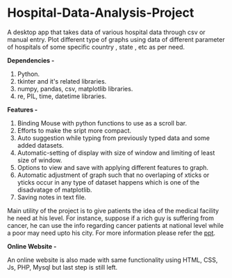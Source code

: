 # Hospital-Data-Analysis-Project
A desktop app that takes data of various hospital data through csv or manual entry.
Plot different type of graphs using data of different parameter of hospitals of some specific country , state , etc as per need.

**Dependencies -** 
1. Python.
2. tkinter and it's related libraries.
3. numpy, pandas, csv, matplotlib libraries.
4. re, PIL, time, datetime libraries.

**Features -**
1. Binding Mouse with python functions to use as a scroll bar.
2. Efforts to make the sript more compact.
3. Auto suggestion while typing from previously typed data and some added datasets.
4. Automatic-setting of display with size of window and limiting of least size of window.
5. Options to view and save with applying different features to graph.
6. Automatic adjustment of graph such that no overlaping of xticks or yticks occur in any type of dataset happens which is one of the disadvatage of matplotlib.
7. Saving notes in text file.

Main utility of the project is to give patients the idea of the medical facility he need at his level. For instance, suppose if a rich guy is suffering from cancer, he can use the info regarding cancer patients at national level while a poor may need upto his city. For more information please refer the [ppt](Presentation.pptx).

**Online Website -** 

An online website is also made with same functionality using HTML, CSS, Js, PHP, Mysql but last step is still left.
